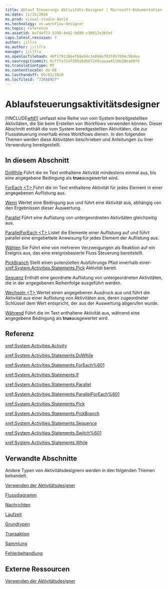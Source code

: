 ```yaml
---
title: Ablauf Steuerungs Aktivitäts-Designer | Microsoft-Dokumentation
ms.date: 11/15/2016
ms.prod: visual-studio-dev14
ms.technology: vs-workflow-designer
ms.topic: reference
ms.assetid: ba74af23-5398-4e62-bd90-c50612e3bfef
caps.latest.revision: 7
author: jillre
ms.author: jillfra
manager: jillfra
ms.openlocfilehash: 40f17913864f80e04c3e8b8e703f057094c9bdea
ms.sourcegitcommit: 6cfffa72af599a9d667249caaaa411bb28ea69fd
ms.translationtype: MT
ms.contentlocale: de-DE
ms.lasthandoff: 09/02/2020
ms.locfileid: "72656927"
---
```

# <a name="control-flow-activity-designers"></a>Ablaufsteuerungsaktivitätsdesigner
[!INCLUDE[wfd1](../includes/wfd1-md.md)] umfasst eine Reihe von vom System bereitgestellten Aktivitäten, die Sie beim Erstellen von Workflows verwenden können. Dieser Abschnitt enthält die vom System bereitgestellten Aktivitäten, die zur Flusssteuerung innerhalb eines Workflows dienen. In den folgenden Themen werden diese Aktivitäten beschrieben und Anleitungen zu ihrer Verwendung bereitgestellt.

## <a name="in-this-section"></a>In diesem Abschnitt
 [DoWhile](../workflow-designer/dowhile-activity-designer.md) Führt die im Text enthaltene Aktivität mindestens einmal aus, bis eine angegebene Bedingung als **true**ausgewertet wird.

 [ForEach \<T> ](foreach-t-activity-designer.md) Führt die im Text enthaltene Aktivität für jedes Element in einer angegebenen Auflistung aus.

 [Wenn](../workflow-designer/if-activity-designer.md) Wertet eine Bedingung aus und führt eine Aktivität aus, abhängig von den Ergebnissen dieser Auswertung.

 [Parallel](../workflow-designer/parallel-activity-designer.md) Führt eine Auflistung von untergeordneten Aktivitäten gleichzeitig aus.

 [ParallelForEach \<T> ](../workflow-designer/parallelforeach-t-activity-designer.md) Listet die Elemente einer Auflistung auf und führt parallel eine eingebettete Anweisung für jedes Element der Auflistung aus.

 [Wählen](../workflow-designer/pick-activity-designer.md) Sie Führt eine von mehreren Verzweigungen als Reaktion auf ein Ereignis aus, das eine ereignisbasierte Fluss Steuerung bereitstellt.

 [PickBranch](../workflow-designer/pickbranch-activity-designer.md) Stellt einen potenziellen Ausführungs Pfad innerhalb einer- <xref:System.Activities.Statements.Pick> Aktivität bereit.

 [Sequenz](../workflow-designer/sequence-activity-designer.md) Enthält eine geordnete Auflistung von untergeordneten Aktivitäten, die in der angegebenen Reihenfolge ausgeführt werden.

 [Wechseln \<T> ](switch-t-activity-designer.md) Wertet einen angegebenen Ausdruck aus und führt die Aktivität aus einer Auflistung von Aktivitäten aus, deren zugeordneter Schlüssel dem Wert entspricht, der aus der Auswertung abgerufen wurde.

 [Während](../workflow-designer/while-activity-designer.md) Führt die im Text enthaltene Aktivität aus, während eine angegebene Bedingung als **true**ausgewertet wird.

## <a name="reference"></a>Referenz
 <xref:System.Activities.Activity>

 <xref:System.Activities.Statements.DoWhile>

 <xref:System.Activities.Statements.ForEach%601>

 <xref:System.Activities.Statements.If>

 <xref:System.Activities.Statements.Parallel>

 <xref:System.Activities.Statements.ParallelForEach%601>

 <xref:System.Activities.Statements.Pick>

 <xref:System.Activities.Statements.PickBranch>

 <xref:System.Activities.Statements.Sequence>

 <xref:System.Activities.Statements.Switch%601>

 <xref:System.Activities.Statements.While>

## <a name="related-sections"></a>Verwandte Abschnitte
 Andere Typen von Aktivitätsdesignern werden in den folgenden Themen behandelt.

 [Verwenden der Aktivitätsdesigner](../workflow-designer/using-the-activity-designers.md)

 [Flussdiagramm](../workflow-designer/flowchart-activity-designers.md)

 [Nachrichten](../workflow-designer/messaging-activity-designers.md)

 [Laufzeit](../workflow-designer/runtime-activity-designers.md)

 [Grundtypen](../workflow-designer/primitives-activity-designers.md)

 [Transaktion](../workflow-designer/transaction-activity-designers.md)

 [Sammlung](../workflow-designer/collection-activity-designers.md)

 [Fehlerbehandlung](../workflow-designer/error-handling-activity-designers.md)

## <a name="external-resources"></a>Externe Ressourcen
 [Verwenden der Aktivitätsdesigner](../workflow-designer/using-the-activity-designers.md)